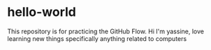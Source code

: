 # hello-world
This repository is for practicing the GitHub Flow.
Hi I'm yassine, love learning new things specifically anything related to computers
